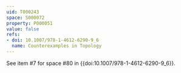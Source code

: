 ```yaml
---
uid: T000243
space: S000072
property: P000051
value: false
refs:
- doi: 10.1007/978-1-4612-6290-9_6
  name: Counterexamples in Topology
---
```


See item #7 for space #80 in {{doi:10.1007/978-1-4612-6290-9_6}}.
